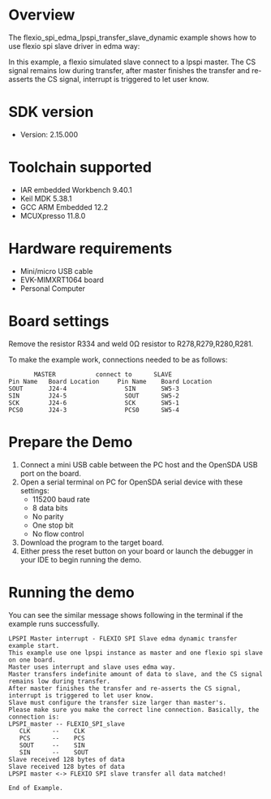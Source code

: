 Overview
========
The flexio_spi_edma_lpspi_transfer_slave_dynamic example shows how to use flexio spi slave driver in edma way:

In this example, a flexio simulated slave connect to a lpspi master. The CS signal remains low during transfer,
after master finishes the transfer and re-asserts the CS signal, interrupt is triggered to let user know.

SDK version
===========
- Version: 2.15.000

Toolchain supported
===================
- IAR embedded Workbench  9.40.1
- Keil MDK  5.38.1
- GCC ARM Embedded  12.2
- MCUXpresso  11.8.0

Hardware requirements
=====================
- Mini/micro USB cable
- EVK-MIMXRT1064 board
- Personal Computer

Board settings
==============
Remove the resistor R334 and weld 0Ω resistor to R278,R279,R280,R281.

To make the example work, connections needed to be as follows:
~~~~~~~~~~~~~~~~~~~~~~~~~~~~~~~~~~~~~~~~~~~~~~~~~~~~~~
       MASTER           connect to      SLAVE
Pin Name   Board Location     Pin Name    Board Location
SOUT       J24-4                SIN       SW5-3
SIN        J24-5                SOUT      SW5-2
SCK        J24-6                SCK       SW5-1
PCS0       J24-3                PCS0      SW5-4
~~~~~~~~~~~~~~~~~~~~~~~~~~~~~~~~~~~~~~~~~~~~~~~~~~~~~~

Prepare the Demo
================
1. Connect a mini USB cable between the PC host and the OpenSDA USB port on the board.
2. Open a serial terminal on PC for OpenSDA serial device with these settings:
    - 115200 baud rate
    - 8 data bits
    - No parity
    - One stop bit
    - No flow control
3. Download the program to the target board.
4. Either press the reset button on your board or launch the debugger in your IDE to begin running
   the demo.

Running the demo
================
You can see the similar message shows following in the terminal if the example runs successfully.

~~~~~~~~~~~~~~~~~~~~~~~~~~~~
LPSPI Master interrupt - FLEXIO SPI Slave edma dynamic transfer example start.
This example use one lpspi instance as master and one flexio spi slave on one board.
Master uses interrupt and slave uses edma way.
Master transfers indefinite amount of data to slave, and the CS signal remains low during transfer.
After master finishes the transfer and re-asserts the CS signal, interrupt is triggered to let user know.
Slave must configure the transfer size larger than master's.
Please make sure you make the correct line connection. Basically, the connection is:
LPSPI_master -- FLEXIO_SPI_slave
   CLK      --    CLK
   PCS      --    PCS
   SOUT     --    SIN
   SIN      --    SOUT
Slave received 128 bytes of data
Slave received 128 bytes of data
LPSPI master <-> FLEXIO SPI slave transfer all data matched!

End of Example.
~~~~~~~~~~~~~~~~~~~~~~~~~~~~
